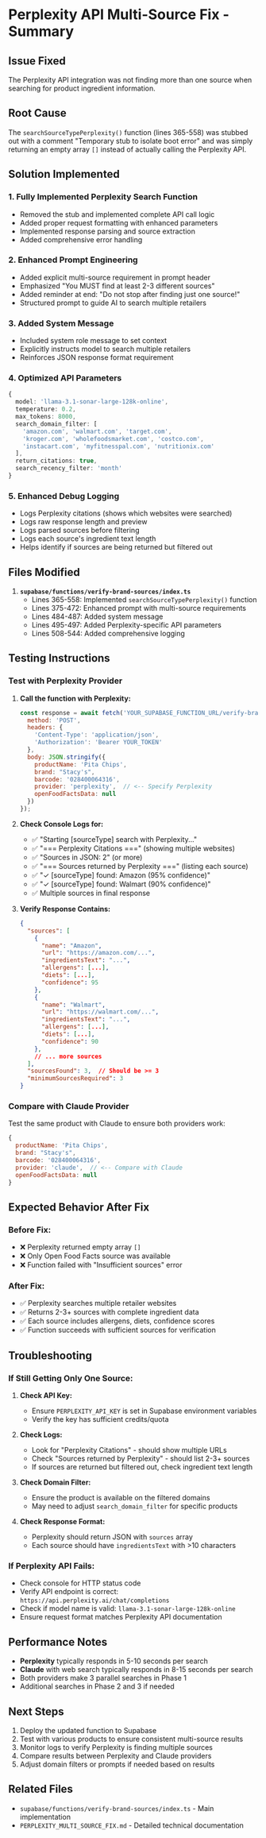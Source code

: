 # Perplexity API Multi-Source Fix - Summary

## Issue Fixed
The Perplexity API integration was not finding more than one source when searching for product ingredient information.

## Root Cause
The `searchSourceTypePerplexity()` function (lines 365-558) was stubbed out with a comment "Temporary stub to isolate boot error" and was simply returning an empty array `[]` instead of actually calling the Perplexity API.

## Solution Implemented

### 1. **Fully Implemented Perplexity Search Function**
   - Removed the stub and implemented complete API call logic
   - Added proper request formatting with enhanced parameters
   - Implemented response parsing and source extraction
   - Added comprehensive error handling

### 2. **Enhanced Prompt Engineering**
   - Added explicit multi-source requirement in prompt header
   - Emphasized "You MUST find at least 2-3 different sources"
   - Added reminder at end: "Do not stop after finding just one source!"
   - Structured prompt to guide AI to search multiple retailers

### 3. **Added System Message**
   - Included system role message to set context
   - Explicitly instructs model to search multiple retailers
   - Reinforces JSON response format requirement

### 4. **Optimized API Parameters**
   ```typescript
   {
     model: 'llama-3.1-sonar-large-128k-online',
     temperature: 0.2,
     max_tokens: 8000,
     search_domain_filter: [
       'amazon.com', 'walmart.com', 'target.com', 
       'kroger.com', 'wholefoodsmarket.com', 'costco.com',
       'instacart.com', 'myfitnesspal.com', 'nutritionix.com'
     ],
     return_citations: true,
     search_recency_filter: 'month'
   }
   ```

### 5. **Enhanced Debug Logging**
   - Logs Perplexity citations (shows which websites were searched)
   - Logs raw response length and preview
   - Logs parsed sources before filtering
   - Logs each source's ingredient text length
   - Helps identify if sources are being returned but filtered out

## Files Modified

1. **`supabase/functions/verify-brand-sources/index.ts`**
   - Lines 365-558: Implemented `searchSourceTypePerplexity()` function
   - Lines 375-472: Enhanced prompt with multi-source requirements
   - Lines 484-487: Added system message
   - Lines 495-497: Added Perplexity-specific API parameters
   - Lines 508-544: Added comprehensive logging

## Testing Instructions

### Test with Perplexity Provider

1. **Call the function with Perplexity:**
   ```javascript
   const response = await fetch('YOUR_SUPABASE_FUNCTION_URL/verify-brand-sources', {
     method: 'POST',
     headers: {
       'Content-Type': 'application/json',
       'Authorization': 'Bearer YOUR_TOKEN'
     },
     body: JSON.stringify({
       productName: 'Pita Chips',
       brand: "Stacy's",
       barcode: '028400064316',
       provider: 'perplexity',  // <-- Specify Perplexity
       openFoodFactsData: null
     })
   });
   ```

2. **Check Console Logs for:**
   - ✅ "Starting [sourceType] search with Perplexity..."
   - ✅ "=== Perplexity Citations ===" (showing multiple websites)
   - ✅ "Sources in JSON: 2" (or more)
   - ✅ "=== Sources returned by Perplexity ===" (listing each source)
   - ✅ "✓ [sourceType] found: Amazon (95% confidence)"
   - ✅ "✓ [sourceType] found: Walmart (90% confidence)"
   - ✅ Multiple sources in final response

3. **Verify Response Contains:**
   ```json
   {
     "sources": [
       {
         "name": "Amazon",
         "url": "https://amazon.com/...",
         "ingredientsText": "...",
         "allergens": [...],
         "diets": [...],
         "confidence": 95
       },
       {
         "name": "Walmart",
         "url": "https://walmart.com/...",
         "ingredientsText": "...",
         "allergens": [...],
         "diets": [...],
         "confidence": 90
       },
       // ... more sources
     ],
     "sourcesFound": 3,  // Should be >= 3
     "minimumSourcesRequired": 3
   }
   ```

### Compare with Claude Provider

Test the same product with Claude to ensure both providers work:
```javascript
{
  productName: 'Pita Chips',
  brand: "Stacy's",
  barcode: '028400064316',
  provider: 'claude',  // <-- Compare with Claude
  openFoodFactsData: null
}
```

## Expected Behavior After Fix

### Before Fix:
- ❌ Perplexity returned empty array `[]`
- ❌ Only Open Food Facts source was available
- ❌ Function failed with "Insufficient sources" error

### After Fix:
- ✅ Perplexity searches multiple retailer websites
- ✅ Returns 2-3+ sources with complete ingredient data
- ✅ Each source includes allergens, diets, confidence scores
- ✅ Function succeeds with sufficient sources for verification

## Troubleshooting

### If Still Getting Only One Source:

1. **Check API Key:**
   - Ensure `PERPLEXITY_API_KEY` is set in Supabase environment variables
   - Verify the key has sufficient credits/quota

2. **Check Logs:**
   - Look for "Perplexity Citations" - should show multiple URLs
   - Check "Sources returned by Perplexity" - should list 2-3+ sources
   - If sources are returned but filtered out, check ingredient text length

3. **Check Domain Filter:**
   - Ensure the product is available on the filtered domains
   - May need to adjust `search_domain_filter` for specific products

4. **Check Response Format:**
   - Perplexity should return JSON with `sources` array
   - Each source should have `ingredientsText` with >10 characters

### If Perplexity API Fails:

- Check console for HTTP status code
- Verify API endpoint is correct: `https://api.perplexity.ai/chat/completions`
- Check if model name is valid: `llama-3.1-sonar-large-128k-online`
- Ensure request format matches Perplexity API documentation

## Performance Notes

- **Perplexity** typically responds in 5-10 seconds per search
- **Claude** with web search typically responds in 8-15 seconds per search
- Both providers make 3 parallel searches in Phase 1
- Additional searches in Phase 2 and 3 if needed

## Next Steps

1. Deploy the updated function to Supabase
2. Test with various products to ensure consistent multi-source results
3. Monitor logs to verify Perplexity is finding multiple sources
4. Compare results between Perplexity and Claude providers
5. Adjust domain filters or prompts if needed based on results

## Related Files

- `supabase/functions/verify-brand-sources/index.ts` - Main implementation
- `PERPLEXITY_MULTI_SOURCE_FIX.md` - Detailed technical documentation

